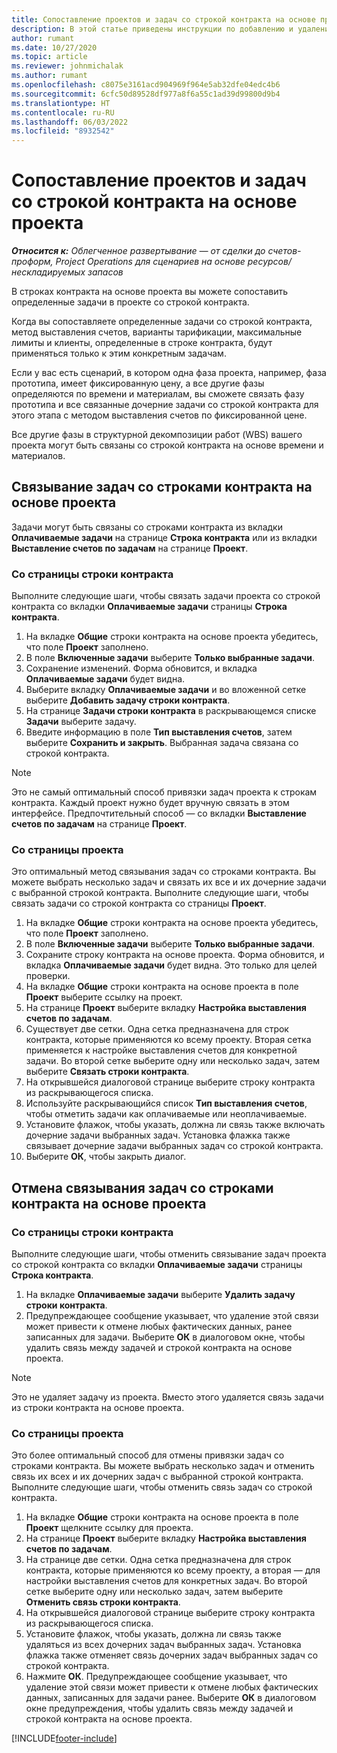 ```yaml
---
title: Сопоставление проектов и задач со строкой контракта на основе проекта — облегченное развертывание
description: В этой статье приведены инструкции по добавлению и удалению проектов и задач в строке контракта.
author: rumant
ms.date: 10/27/2020
ms.topic: article
ms.reviewer: johnmichalak
ms.author: rumant
ms.openlocfilehash: c8075e3161acd904969f964e5ab32dfe04edc4b6
ms.sourcegitcommit: 6cfc50d89528df977a8f6a55c1ad39d99800d9b4
ms.translationtype: HT
ms.contentlocale: ru-RU
ms.lasthandoff: 06/03/2022
ms.locfileid: "8932542"
---
```

# <a name="map-projects-and-tasks-to-a-project-based-contract-line"></a>Сопоставление проектов и задач со строкой контракта на основе проекта 

_**Относится к:** Облегченное развертывание — от сделки до счетов-проформ, Project Operations для сценариев на основе ресурсов/нескладируемых запасов_

В строках контракта на основе проекта вы можете сопоставить определенные задачи в проекте со строкой контракта.

Когда вы сопоставляете определенные задачи со строкой контракта, метод выставления счетов, варианты тарификации, максимальные лимиты и клиенты, определенные в строке контракта, будут применяться только к этим конкретным задачам.

Если у вас есть сценарий, в котором одна фаза проекта, например, фаза прототипа, имеет фиксированную цену, а все другие фазы определяются по времени и материалам, вы сможете связать фазу прототипа и все связанные дочерние задачи со строкой контракта для этого этапа с методом выставления счетов по фиксированной цене.

Все другие фазы в структурной декомпозиции работ (WBS) вашего проекта могут быть связаны со строкой контракта на основе времени и материалов.

## <a name="associate-tasks-to-project-based-contract-lines"></a>Связывание задач со строками контракта на основе проекта

Задачи могут быть связаны со строками контракта из вкладки **Оплачиваемые задачи** на странице **Строка контракта** или из вкладки **Выставление счетов по задачам** на странице **Проект**.

### <a name="from-the-contract-line-page"></a>Со страницы строки контракта

Выполните следующие шаги, чтобы связать задачи проекта со строкой контракта со вкладки **Оплачиваемые задачи** страницы **Строка контракта**.

1. На вкладке **Общие** строки контракта на основе проекта убедитесь, что поле **Проект** заполнено.
2. В поле **Включенные задачи** выберите **Только выбранные задачи**.
3. Сохранение изменений. Форма обновится, и вкладка **Оплачиваемые задачи** будет видна.
4. Выберите вкладку **Оплачиваемые задачи** и во вложенной сетке выберите **Добавить задачу строки контракта**.
5. На странице **Задачи строки контракта** в раскрывающемся списке **Задачи** выберите задачу. 
6. Введите информацию в поле **Тип выставления счетов**, затем выберите **Сохранить и закрыть**. Выбранная задача связана со строкой контракта.

> [!NOTE]
> Это не самый оптимальный способ привязки задач проекта к строкам контракта. Каждый проект нужно будет вручную связать в этом интерфейсе. Предпочтительный способ — со вкладки **Выставление счетов по задачам** на странице **Проект**.

### <a name="from-the-project-page"></a>Со страницы проекта

Это оптимальный метод связывания задач со строками контракта. Вы можете выбрать несколько задач и связать их все и их дочерние задачи с выбранной строкой контракта. Выполните следующие шаги, чтобы связать задачи со строкой контракта со страницы **Проект**.

1. На вкладке **Общие** строки контракта на основе проекта убедитесь, что поле **Проект** заполнено.
2. В поле **Включенные задачи** выберите **Только выбранные задачи**.
3. Сохраните строку контракта на основе проекта. Форма обновится, и вкладка **Оплачиваемые задачи** будет видна. Это только для целей проверки.
4. На вкладке **Общие** строки контракта на основе проекта в поле **Проект** выберите ссылку на проект.
5. На странице **Проект** выберите вкладку **Настройка выставления счетов по задачам**.
6. Существует две сетки. Одна сетка предназначена для строк контракта, которые применяются ко всему проекту. Вторая сетка применяется к настройке выставления счетов для конкретной задачи. Во второй сетке выберите одну или несколько задач, затем выберите **Связать строки контракта**.
7. На открывшейся диалоговой странице выберите строку контракта из раскрывающегося списка.
8. Используйте раскрывающийся список **Тип выставления счетов**, чтобы отметить задачи как оплачиваемые или неоплачиваемые.
9. Установите флажок, чтобы указать, должна ли связь также включать дочерние задачи выбранных задач. Установка флажка также связывает дочерние задачи выбранных задач со строкой контракта.
10. Выберите **ОК**, чтобы закрыть диалог.

## <a name="unassociate-tasks-from-project-based-contract-lines"></a>Отмена связывания задач со строками контракта на основе проекта

### <a name="from-the-contract-line-page"></a>Со страницы строки контракта

Выполните следующие шаги, чтобы отменить связывание задач проекта со строкой контракта со вкладки **Оплачиваемые задачи** страницы **Строка контракта**.

1. На вкладке **Оплачиваемые задачи** выберите **Удалить задачу строки контракта**.
2. Предупреждающее сообщение указывает, что удаление этой связи может привести к отмене любых фактических данных, ранее записанных для задачи. Выберите **ОК** в диалоговом окне, чтобы удалить связь между задачей и строкой контракта на основе проекта. 

> [!NOTE]
> Это не удаляет задачу из проекта. Вместо этого удаляется связь задачи из строки контракта на основе проекта.

### <a name="from-the-project-page"></a>Со страницы проекта

Это более оптимальный способ для отмены привязки задач со строками контракта. Вы можете выбрать несколько задач и отменить связь их всех и их дочерних задач с выбранной строкой контракта. Выполните следующие шаги, чтобы отменить связь задач со строкой контракта.

1. На вкладке **Общие** строки контракта на основе проекта в поле **Проект** щелкните ссылку для проекта.
2. На странице **Проект** выберите вкладку **Настройка выставления счетов по задачам**.
3. На странице две сетки. Одна сетка предназначена для строк контракта, которые применяются ко всему проекту, а вторая — для настройки выставления счетов для конкретных задач. Во второй сетке выберите одну или несколько задач, затем выберите **Отменить связь строки контракта**.
4. На открывшейся диалоговой странице выберите строку контракта из раскрывающегося списка.
5. Установите флажок, чтобы указать, должна ли связь также удаляться из всех дочерних задач выбранных задач. Установка флажка также отменяет связь дочерних задач выбранных задач со строкой контракта.
6. Нажмите **ОК**. Предупреждающее сообщение указывает, что удаление этой связи может привести к отмене любых фактических данных, записанных для задачи ранее. Выберите **ОК** в диалоговом окне предупреждения, чтобы удалить связь между задачей и строкой контракта на основе проекта.


[!INCLUDE[footer-include](../../includes/footer-banner.md)]
